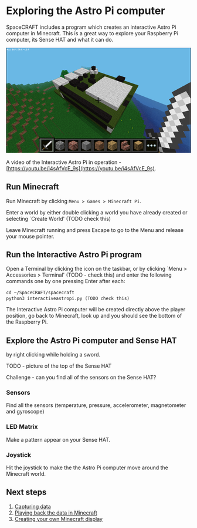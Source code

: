 # Exploring the Astro Pi computer

SpaceCRAFT includes a program which creates an interactive Astro Pi computer in Minecraft. This is a great way to explore your Raspberry Pi computer, its Sense HAT and what it can do.

![Minecraft Interactive Astro Pi](../images/astropimc.png)

A video of the Interactive Astro Pi in operation - [https://youtu.be/i4sAfVcE_9s](https://youtu.be/i4sAfVcE_9s).

## Run Minecraft

Run Minecraft by clicking `Menu > Games > Minecraft Pi`.

Enter a world by either double clicking a world you have already created or selecting `Create World' (TODO check this)

Leave Minecraft running and press Escape to go to the Menu and release your mouse pointer.

## Run the Interactive Astro Pi program

Open a Terminal by clicking the icon on the taskbar, or by clicking `Menu > Accessories > Terminal' (TODO - check this) and enter the following commands one by one pressing Enter after each:

```
cd ~/SpaceCRAFT/spacecraft
python3 interactiveastropi.py (TODO check this) 
```

The Interactive Astro Pi computer will be created directly above the player position, go back to Minecraft, look up and you should see the bottom of the Raspberry Pi. 

## Explore the Astro Pi computer and Sense HAT



by right clicking while holding a sword.

TODO - picture of the top of the Sense HAT

Challenge - can you find all of the sensors on the Sense HAT? 

### Sensors

Find all the sensors (temperature, pressure, accelerometer, magnetometer and gyroscope)

### LED Matrix

Make a pattern appear on your Sense HAT.

### Joystick

Hit the joystick to make the  the Astro Pi computer move around the Minecraft world.

## Next steps
1. [Capturing data](worksheets/capturingdata.md)
2. [Playing back the data in Minecraft](worksheets/playbackdata.md)
3. [Creating your own Minecraft display](worksheets/minecraftdisplay.md)